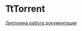 # TtTorrent

[Дипломна работа документация](https://docs.google.com/document/d/1umnCoQqFyqzEfJ80xCpr_O7k8-E8Mo-XAeKyImFCCXY/edit)
